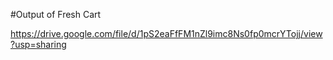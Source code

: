#Output of Fresh Cart

https://drive.google.com/file/d/1pS2eaFfFM1nZl9imc8Ns0fp0mcrYTojj/view?usp=sharing
